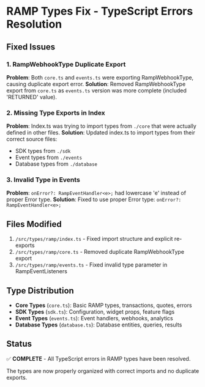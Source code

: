 # RAMP Types Fix - TypeScript Errors Resolution

## Fixed Issues

### 1. RampWebhookType Duplicate Export
**Problem**: Both `core.ts` and `events.ts` were exporting RampWebhookType, causing duplicate export error.
**Solution**: Removed RampWebhookType export from `core.ts` as `events.ts` version was more complete (included 'RETURNED' value).

### 2. Missing Type Exports in Index
**Problem**: Index.ts was trying to import types from `./core` that were actually defined in other files.
**Solution**: Updated index.ts to import types from their correct source files:
- SDK types from `./sdk`
- Event types from `./events` 
- Database types from `./database`

### 3. Invalid Type in Events
**Problem**: `onError?: RampEventHandler<e>;` had lowercase 'e' instead of proper Error type.
**Solution**: Fixed to use proper Error type: `onError?: RampEventHandler<e>;`

## Files Modified

1. `/src/types/ramp/index.ts` - Fixed import structure and explicit re-exports
2. `/src/types/ramp/core.ts` - Removed duplicate RampWebhookType export
3. `/src/types/ramp/events.ts` - Fixed invalid type parameter in RampEventListeners

## Type Distribution

- **Core Types** (`core.ts`): Basic RAMP types, transactions, quotes, errors
- **SDK Types** (`sdk.ts`): Configuration, widget props, feature flags
- **Event Types** (`events.ts`): Event handlers, webhooks, analytics
- **Database Types** (`database.ts`): Database entities, queries, results

## Status
✅ **COMPLETE** - All TypeScript errors in RAMP types have been resolved.

The types are now properly organized with correct imports and no duplicate exports.
